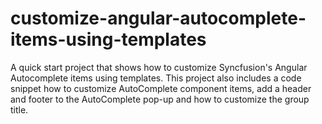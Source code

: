 # customize-angular-autocomplete-items-using-templates
A quick start project that shows how to customize Syncfusion's Angular Autocomplete items using templates. This project also includes a code snippet how to customize AutoComplete component items, add a header and footer to the AutoComplete pop-up and how to customize the group title.
